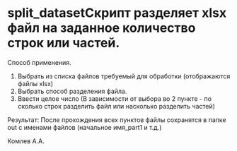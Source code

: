 # split_datasetСкрипт разделяет xlsx файл на заданное количество строк или частей. 	

Способ применения.
1. Выбрать из списка файлов требуемый для обработки (отображаются файлы xlsx)
2. Выбрать способ разделения файла.
3. Ввести целое число (В зависимости от выбора во 2 пункте - по сколько строк разделить файл или насколько разделить частей)

Результат:
После прохождения всех пунктов файлы сохранятся в папке out с именами файлов (начальное имя_part1 и т.д.)

Комлев А.А.
